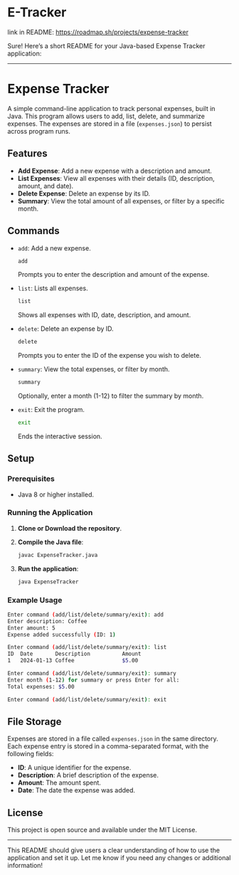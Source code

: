 # E-Tracker

link in README: https://roadmap.sh/projects/expense-tracker


Sure! Here’s a short README for your Java-based Expense Tracker application:

---

# Expense Tracker

A simple command-line application to track personal expenses, built in Java. This program allows users to add, list, delete, and summarize expenses. The expenses are stored in a file (`expenses.json`) to persist across program runs.

## Features

- **Add Expense**: Add a new expense with a description and amount.
- **List Expenses**: View all expenses with their details (ID, description, amount, and date).
- **Delete Expense**: Delete an expense by its ID.
- **Summary**: View the total amount of all expenses, or filter by a specific month.

## Commands

- `add`: Add a new expense.
    ```bash
    add
    ```
    Prompts you to enter the description and amount of the expense.

- `list`: Lists all expenses.
    ```bash
    list
    ```
    Shows all expenses with ID, date, description, and amount.

- `delete`: Delete an expense by ID.
    ```bash
    delete
    ```
    Prompts you to enter the ID of the expense you wish to delete.

- `summary`: View the total expenses, or filter by month.
    ```bash
    summary
    ```
    Optionally, enter a month (1-12) to filter the summary by month.

- `exit`: Exit the program.
    ```bash
    exit
    ```
    Ends the interactive session.

## Setup

### Prerequisites

- Java 8 or higher installed.

### Running the Application

1. **Clone or Download the repository**.

2. **Compile the Java file**:
   ```bash
   javac ExpenseTracker.java
   ```

3. **Run the application**:
   ```bash
   java ExpenseTracker
   ```

### Example Usage

```bash
Enter command (add/list/delete/summary/exit): add
Enter description: Coffee
Enter amount: 5
Expense added successfully (ID: 1)

Enter command (add/list/delete/summary/exit): list
ID  Date       Description          Amount
1   2024-01-13 Coffee               $5.00

Enter command (add/list/delete/summary/exit): summary
Enter month (1-12) for summary or press Enter for all: 
Total expenses: $5.00

Enter command (add/list/delete/summary/exit): exit
```

## File Storage

Expenses are stored in a file called `expenses.json` in the same directory. Each expense entry is stored in a comma-separated format, with the following fields:
- **ID**: A unique identifier for the expense.
- **Description**: A brief description of the expense.
- **Amount**: The amount spent.
- **Date**: The date the expense was added.

## License

This project is open source and available under the MIT License.

---

This README should give users a clear understanding of how to use the application and set it up. Let me know if you need any changes or additional information!
